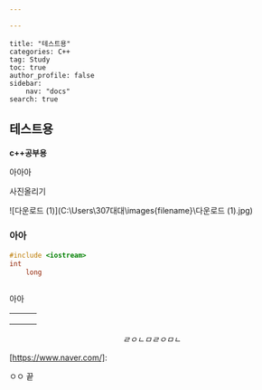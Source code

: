 ```yaml
---

---
```


```layout: single
title: "테스트용"
categories: C++
tag: Study
toc: true
author_profile: false
sidebar:
    nav: "docs"
search: true
```

## **테스트용**

**c++공부용**

아아아

사진올리기



![다운로드 (1)](C:\Users\307대대\images{filename}\다운로드 (1).jpg)

### 아아

```c++
#include <iostream>
int
    long
    
```

아아

|      |      |      |
| ---- | ---- | ---- |
|      |      |      |
|      |      |      |
|      |      |      |

$$
ㄹㅇㄴㅁㄹㅇㅁㄴ
$$

[https://www.naver.com/]: 

ㅇㅇ 끝